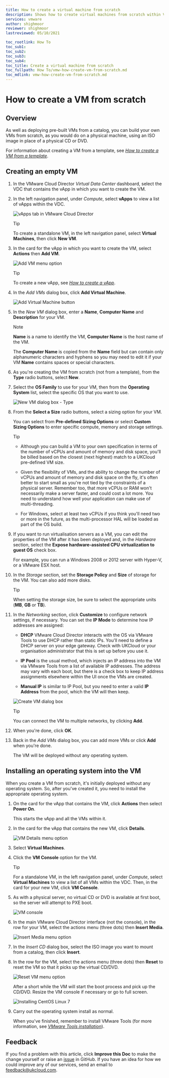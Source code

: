```yaml
---
title: How to create a virtual machine from scratch
description: Shows how to create virtual machines from scratch within VMware Cloud Director
services: vmware
author: shighmoor
reviewer: shighmoor
lastreviewed: 05/10/2021

toc_rootlink: How To
toc_sub1:
toc_sub2:
toc_sub3:
toc_sub4:
toc_title: Create a virtual machine from scratch
toc_fullpath: How To/vmw-how-create-vm-from-scratch.md
toc_mdlink: vmw-how-create-vm-from-scratch.md
---
```


# How to create a VM from scratch

## Overview

As well as deploying pre-built VMs from a catalog, you can build your own VMs from scratch, as you would do on a physical machine, using an ISO image in place of a physical CD or DVD.

For information about creating a VM from a template, see [*How to create a VM from a template*](vmw-how-create-vm-from-template.md).

## Creating an empty VM

1. In the VMware Cloud Director *Virtual Data Center* dashboard, select the VDC that contains the vApp in which you want to create the VM.

2. In the left navigation panel, under *Compute*, select **vApps** to view a list of vApps within the VDC.

    ![vApps tab in VMware Cloud Director](images/vmw-vcd10.1-tab-vapps.png)

    > [!TIP]
    > To create a standalone VM, in the left navigation panel, select **Virtual Machines**, then click **New VM**.

3. In the card for the vApp in which you want to create the VM, select **Actions** then **Add VM**.

    ![Add VM menu option](images/vmw-vcd10.1-mnu-add-vm.png)

    > [!TIP]
    > To create a new vApp, see [*How to create a vApp*](vmw-how-create-vapp.md).

4. In the *Add VMs* dialog box, click **Add Virtual Machine**.

    ![Add Virtual Machine button](images/vmw-vcd10.1-btn-add-vm.png)

5. In the *New VM* dialog box, enter a **Name**, **Computer Name** and **Description** for your VM.

    > [!NOTE]
    > **Name** is a name to identify the VM, **Computer Name** is the host name of the VM.
    >
    > The **Computer Name** is copied from the **Name** field but can contain only alphanumeric characters and hyphens so you may need to edit it if your VM **Name** contains spaces or special characters.

6. As you're creating the VM from scratch (not from a template), from the **Type** radio buttons, select **New**.

7. Select the **OS Family** to use for your VM, then from the **Operating System** list, select the specific OS that you want to use.

    ![New VM dialog box - Type](images/vmw-vcd10.1-new-vm-scratch.png)

8. From the **Select a Size** radio buttons, select a sizing option for your VM.

    You can select from **Pre-defined Sizing Options** or select **Custom Sizing Options** to enter specific compute, memory and storage settings.

    > [!TIP]
    >
    > - Although you can build a VM to your own specification in terms of the number of vCPUs and amount of memory and disk space, you'll be billed based on the closest (next highest) match to a UKCloud pre-defined VM size.
    >
    > - Given the flexibility of VMs, and the ability to change the number of vCPUs and amount of memory and disk space on the fly, it's often better to start small as you're not tied by the constraints of a physical server. Remember too, that more vCPUs or RAM won't necessarily make a server faster, and could cost a lot more. You need to understand how well your application can make use of multi-threading.
    >
    > - For Windows, select at least two vCPUs if you think you'll need two or more in the future, as the multi-processor HAL will be loaded as part of the OS build.

9. If you want to run virtualisation servers as a VM, you can edit the properties of the VM after it has been deployed and, in the *Hardware* section, select the **Expose hardware-assisted CPU virtualization to guest OS** check box.

    For example, you can run a Windows 2008 or 2012 server with Hyper‑V, or a VMware ESX host.

10. In the *Storage* section, set the **Storage Policy** and **Size** of storage for the VM. You can also add more disks.

    > [!TIP]
    > When setting the storage size, be sure to select the appropriate units (**MB**, **GB** or **TB**).

11. In the *Networking* section, click **Customize** to configure network settings, if necessary. You can set the **IP Mode** to determine how IP addresses are assigned:

    - **DHCP** VMware Cloud Director interacts with the OS via VMware Tools to use DHCP rather than static IPs. You'll need to define a DHCP server on your edge gateway. Check with UKCloud or your organisation administrator that this is set up before you use it.

    - **IP Pool** is the usual method, which injects an IP address into the VM via VMware Tools from a list of available IP addresses. The address may vary with each boot, but there is a check box to keep IP address assignments elsewhere within the UI once the VMs are
    created.

    - **Manual IP** is similar to IP Pool, but you need to enter a valid **IP Address** from the pool, which the VM will then keep.

    ![Create VM dialog box](images/vmw-vcd10.1-new-vm-size.png)

    > [!TIP]
    > You can connect the VM to multiple networks, by clicking **Add**.

12. When you're done, click **OK**.

13. Back in the *Add VMs* dialog box, you can add more VMs or click **Add** when you're done.

    The VM will be deployed without any operating system.

## Installing an operating system into the VM

When you create a VM from scratch, it's initially deployed without any operating system. So, after you've created it, you need to install the appropriate operating system.

1. On the card for the vApp that contains the VM, click **Actions** then select **Power On**.

    This starts the vApp and all the VMs within it.

2. In the card for the vApp that contains the new VM, click **Details**.

   ![VM Details menu option](images/vmw-vcd10.1-mnu-vapp-details.png)

3. Select **Virtual Machines**.

4. Click the **VM Console** option for the VM.

   > [!TIP]
   > For a standalone VM, in the left navigation panel, under *Compute*, select **Virtual Machines** to view a list of all VMs within the VDC. Then, in the card for your new VM, click **VM Console**.

5. As with a physical server, no virtual CD or DVD is available at first boot, so the server will attempt to PXE boot.

    ![VM console](images/vmw-vcd-vm-console-bare-metal.png)

6. In the main VMware Cloud Director interface (not the console), in the row for your VM, select the actions menu (three dots) then **Insert Media**.

    ![Insert Media menu option](images/vmw-vcd10.1-mnu-insert-media.png)

7. In the *Insert CD* dialog box, select the ISO image you want to mount from a catalog, then click **Insert**.

8. In the row for the VM, select the actions menu (three dots) then **Reset** to reset the VM so that it picks up the virtual CD/DVD.

    ![Reset VM menu option](images/vmw-vcd10.1-mnu-reset-vm.png)

    After a short while the VM will start the boot process and pick up the CD/DVD. Resize the VM console if necessary or go to full screen.

    ![Installing CentOS Linux 7](images/vmw-vcd91-vm-install-os.png)

9. Carry out the operating system install as normal.

   When you've finished, remember to install VMware Tools (for more information, see [*VMware Tools installation*](vmw-ref-vmware-tools-installation.md)).

## Feedback

If you find a problem with this article, click **Improve this Doc** to make the change yourself or raise an [issue](https://github.com/UKCloud/documentation/issues) in GitHub. If you have an idea for how we could improve any of our services, send an email to <feedback@ukcloud.com>.
